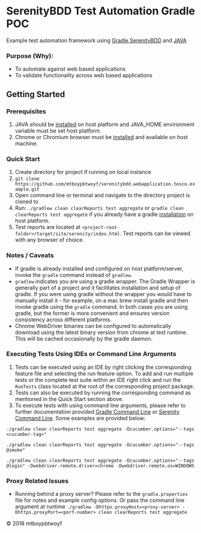 # SerenityBDD Test Automation Gradle POC
Example test automation framework using [Gradle](https://gradle.org/),[SerenityBDD](http://www.thucydides.info/#/) and [JAVA](https://www.oracle.com/uk/java/index.html)

### Purpose (Why):
* To automate against web based applications
* To validate functionality across web based applications

## Getting Started

### Prerequisites
1. JAVA should be [installed](http://www.oracle.com/technetwork/java/javase/downloads/jdk9-downloads-3848520.html) on host platform and JAVA_HOME environment variable must be set host platform.
2. Chrome or Chromium browser must be [installed](https://support.google.com/chrome/answer/95346?co=GENIE.Platform%3DDesktop&hl=en-GB) and available on host machine.

### Quick Start
1. Create directory for project if running on local instance
2. ```git clone https://github.com/mtboypbtwoyf/serenitybdd.webapplication.tesco.example.git```
3. Open command line or terminal and navigate to the directory project is cloned to
4. Run: ```./gradlew clean clearReports test aggregate``` 
or 
```gradle clean clearReports test aggregate``` if you already have a gradle [installation](https://gradle.org/install/) on host platform.
5. Test reports are located at ```<project-root-folder>/target/site/serenity/index.html```. Test reports can be viewed with any browser of choice.

### Notes / Caveats
* If gradle is already installed and configured on host platform/server, invoke the ```gradle``` command instead of ```gradlew```. 
* ```gradlew``` indicates you are using a gradle wrapper. The Gradle Wrapper is generally part of a project and it facilitates installation and setup of gradle. If you were using gradle without the wrapper you would have to manually install it - for example, on a mac brew install gradle and then invoke gradle using the ```gradle``` command. In both cases you are using gradle, but the former is more convenient and ensures version consistency across different platforms.
* Chrome WebDriver binaries can be configured to automatically download using the latest binary version from chrome at test runtime. This will be cached occasionally by the gradle daemon.
    

### Executing Tests Using IDEs or Command Line Arguments
1. Tests can be executed using an IDE by right clicking the corresponding feature file and selecting the run feature option. To add and run multiple tests or the complete test suite within an IDE right click and run the  ```RunTests``` class located at the root of the corresponding project package.
2. Tests can also be executed by running the corresponding command as mentioned in the Quick Start section above.
3. To execute tests with using command line arguments, please refer to further documentation provided [Gradle Command Line](https://docs.gradle.org/current/userguide/command_line_interface.html) or [Serenity Command Line](http://thucydides.info/docs/thucydides/_running_thucydides_tests_from_the_command_line.html).
Some examples are provided below:

```
./gradlew clean clearReports test aggregate -Dcucumber.options="--tags <cucumber-tag>"
```

```
./gradlew clean clearReports test aggregate -Dcucumber.options="--tags @smoke"
```

```
./gradlew clean clearReports test aggregate -Dcucumber.options="--tags @login" -Dwebdriver.remote.driver=chrome -Dwebdriver.remote.os=WINDOWS

```

### Proxy Related Issues
* Running behind a proxy server? Please refer to the ```gradle.properties``` file for notes and example config options.
Or pass the command line argument at runtime ```./gradlew -Dhttps.proxyHost=<proxy-server> -Dhttps.proxyPort=<port-number> clean clearReports test aggregate```

&copy; 2018 mtboypbtwoyf